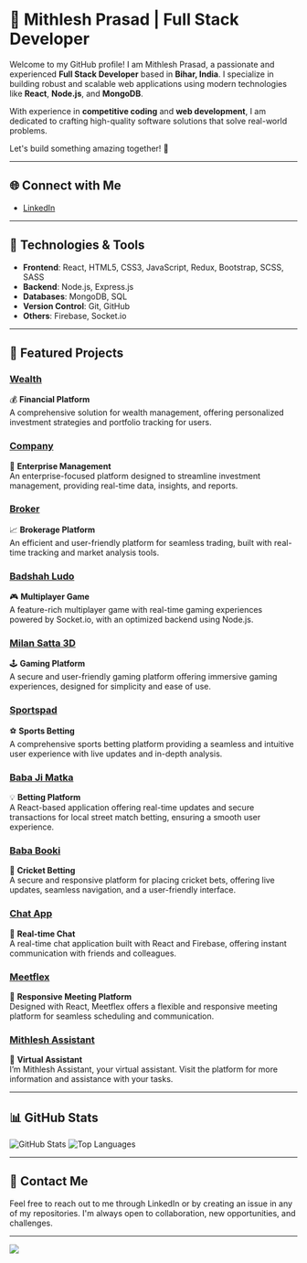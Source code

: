 # 🌟 Mithlesh Prasad | Full Stack Developer

Welcome to my GitHub profile! I am Mithlesh Prasad, a passionate and experienced **Full Stack Developer** based in **Bihar, India**. I specialize in building robust and scalable web applications using modern technologies like **React**, **Node.js**, and **MongoDB**.

With experience in **competitive coding** and **web development**, I am dedicated to crafting high-quality software solutions that solve real-world problems.

Let's build something amazing together! 🚀

---

## 🌐 Connect with Me
- [LinkedIn](https://www.linkedin.com/in/mithlesh-prasad-5a68a41a3/)  

---

## 🔧 Technologies & Tools

- **Frontend**: React, HTML5, CSS3, JavaScript, Redux, Bootstrap, SCSS, SASS
- **Backend**: Node.js, Express.js
- **Databases**: MongoDB, SQL
- **Version Control**: Git, GitHub
- **Others**: Firebase, Socket.io

---

## 🌟 Featured Projects

### [Wealth](https://wealth.swaninvestment.in/)
💰 **Financial Platform**  
A comprehensive solution for wealth management, offering personalized investment strategies and portfolio tracking for users.

### [Company](https://company.swaninvestment.in/)
🏢 **Enterprise Management**  
An enterprise-focused platform designed to streamline investment management, providing real-time data, insights, and reports.

### [Broker](https://broker.swaninvestment.in/)
📈 **Brokerage Platform**  
An efficient and user-friendly platform for seamless trading, built with real-time tracking and market analysis tools.

### [Badshah Ludo](https://badshahludo.com/)
🎮 **Multiplayer Game**  
A feature-rich multiplayer game with real-time gaming experiences powered by Socket.io, with an optimized backend using Node.js.

### [Milan Satta 3D](https://milansatta3d.com/Login)
🕹️ **Gaming Platform**  
A secure and user-friendly gaming platform offering immersive gaming experiences, designed for simplicity and ease of use.

### [Sportspad](https://www.sportspad.com/)
⚽ **Sports Betting**  
A comprehensive sports betting platform providing a seamless and intuitive user experience with live updates and in-depth analysis.

### [Baba Ji Matka](https://github.com/mithleshprasad/baba_ji_matka)
💡 **Betting Platform**  
A React-based application offering real-time updates and secure transactions for local street match betting, ensuring a smooth user experience.

### [Baba Booki](https://bababooki.in/login)
🏏 **Cricket Betting**  
A secure and responsive platform for placing cricket bets, offering live updates, seamless navigation, and a user-friendly interface.

### [Chat App](https://moonlit-smakager-2d0d10.netlify.app/)
💬 **Real-time Chat**  
A real-time chat application built with React and Firebase, offering instant communication with friends and colleagues.

### [Meetflex](https://meetflex.netlify.app/)
📅 **Responsive Meeting Platform**  
Designed with React, Meetflex offers a flexible and responsive meeting platform for seamless scheduling and communication.

### [Mithlesh Assistant](https://mithleshassistant.netlify.app/)
🤖 **Virtual Assistant**  
I’m Mithlesh Assistant, your virtual assistant. Visit the platform for more information and assistance with your tasks.

---

## 📊 GitHub Stats

![GitHub Stats](https://github-readme-stats.vercel.app/api?username=mithleshprasad&theme=dark&hide_border=false&include_all_commits=true&count_private=true)
![Top Languages](https://github-readme-stats.vercel.app/api/top-langs/?username=mithleshprasad&theme=dark&hide_border=false&include_all_commits=true&count_private=true&layout=compact)

---

## 📩 Contact Me

Feel free to reach out to me through LinkedIn or by creating an issue in any of my repositories. I'm always open to collaboration, new opportunities, and challenges.

---

[![](https://visitcount.itsvg.in/api?id=mithleshprasad&icon=0&color=0)](https://visitcount.itsvg.in)
